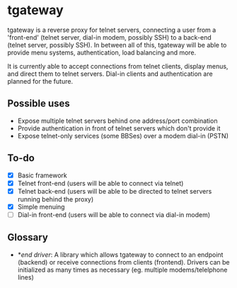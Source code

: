 # tgateway
tgateway is a reverse proxy for telnet servers, connecting a user from a 'front-end' (telnet server, dial-in modem, possibly SSH) to a back-end (telnet server, possibly SSH). In between all of this, tgateway will be able to provide menu systems, authentication, load balancing and more.

It is currently able to accept connections from telnet clients, display menus, and direct them to telnet servers. Dial-in clients and authentication are planned for the future.

## Possible uses

- Expose multiple telnet servers behind one address/port combination
- Provide authentication in front of telnet servers which don't provide it
- Expose telnet-only services (some BBSes) over a modem dial-in (PSTN)

## To-do

- [x] Basic framework
- [x] Telnet front-end (users will be able to connect via telnet)
- [x] Telnet back-end (users will be able to be directed to telnet servers running behind the proxy)
- [x] Simple menuing
- [ ] Dial-in front-end (users will be able to connect via dial-in modem)

## Glossary

- **end driver*: A library which allows tgateway to connect to an endpoint (backend) or receive connections from clients (frontend). Drivers can be initialized as many times as necessary (eg. multiple modems/telelphone lines)

